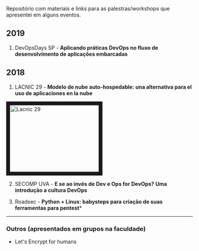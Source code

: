 Repositório com materiais e links para as palestras/workshops que apresentei em alguns eventos.

## 2019
1. DevOpsDays SP - **Aplicando práticas DevOps no fluxo de desenvolvimento de aplicações embarcadas**

## 2018
1. LACNIC 29 - **Modelo de nube auto-hospedable: una alternativa para el uso de aplicaciones en la nube**

<a href="http://www.youtube.com/watch?feature=player_embedded&v=34VJ8zorj0I
" target="_blank"><img src="http://img.youtube.com/vi/34VJ8zorj0I/0.jpg" 
alt="Lacnic 29" width="240" height="180" border="10" /></a>

2. SECOMP UVA - **E se ao invés de Dev e Ops for DevOps? Uma introdução a cultura DevOps**

3. Roadsec - **Python + Linux: babysteps para criação de suas ferramentas para pentest***

----

### Outros (apresentados em grupos na faculdade)
- Let's Encrypt for humans


